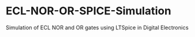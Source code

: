 # ECL-NOR-OR-SPICE-Simulation
Simulation of ECL NOR and OR gates using LTSpice in Digital Electronics 
